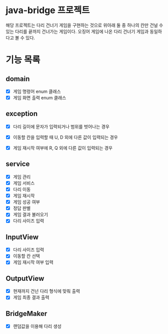 # java-bridge 프로젝트

해당 프로젝트는 다리 건너기 게임을 구현하는 것으로 위아래 둘 중 하나의 칸만 건널 수 있는 다리를 끝까지 건너가는 게임이다. 오징어 게임에 나온 다리 건너기 게임과 동일하다고 볼 수 있다.

# 기능 목록

## domain
-[x] 게임 명령어 enum 클래스
-[x] 게임 화면 출력 enum 클래스

## exception

-[x] 다리 길이에 문자가 입력되거나 범위를 벗어나는 경우
-[x] 이동할 칸을 입력할 때 U, D 외에 다른 값이 입력되는 경우
-[x] 게임 재시작 여부에 R, Q 외에 다른 값이 입력되는 경우


## service
-[x] 게임 관리
-[x] 게임 서비스
-[x] 다리 이동
-[x] 게임 재시작
-[x] 게임 성공 여부
-[x] 정답 판별
-[x] 게임 결과 불러오기
-[x] 다리 사이즈 입력

## InputView

-[x] 다리 사이즈 입력
-[x] 이동할 칸 선택
-[x] 게임 재시작 여부 입력

## OutputView

-[x] 현재까지 건넌 다리 형식에 맞춰 출력
-[x] 게임 최종 결과 출력

## BridgeMaker

-[x] 랜덤값을 이용해 다리 생성


